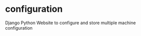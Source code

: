configuration
=============

Django Python Website to configure and store multiple machine configuration
